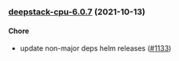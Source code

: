 
<a name="deepstack-cpu-6.0.7"></a>
### [deepstack-cpu-6.0.7](https://github.com/truecharts/apps/compare/deepstack-cpu-6.0.6...deepstack-cpu-6.0.7) (2021-10-13)

#### Chore

* update non-major deps helm releases ([#1133](https://github.com/truecharts/apps/issues/1133))

